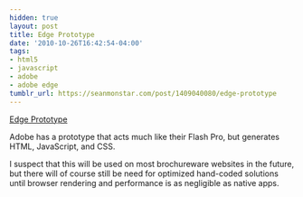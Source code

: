 ```yaml
---
hidden: true
layout: post
title: Edge Prototype
date: '2010-10-26T16:42:54-04:00'
tags:
- html5
- javascript
- adobe
- adobe edge
tumblr_url: https://seanmonstar.com/post/1409040080/edge-prototype
---
```

[Edge Prototype](http://tv.adobe.com/watch/adc-presents/preview-of-the-edge-prototype-tool-for-html5-/)  

Adobe has a prototype that acts much like their Flash Pro, but generates HTML, JavaScript, and CSS.

I suspect that this will be used on most brochureware websites in the future, but there will of course still be need for optimized hand-coded solutions until browser rendering and performance is as negligible as native apps.

